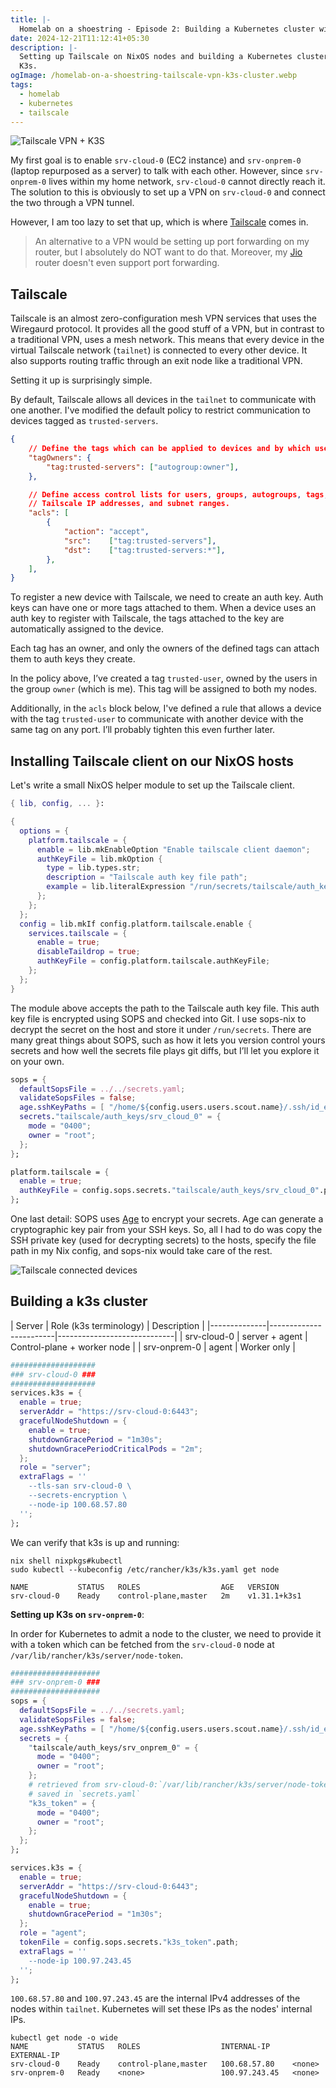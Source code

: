 ```yaml
---
title: |-
  Homelab on a shoestring - Episode 2: Building a Kubernetes cluster with K3s
date: 2024-12-21T11:12:41+05:30
description: |-
  Setting up Tailscale on NixOS nodes and building a Kubernetes cluster using
  K3s.
ogImage: /homelab-on-a-shoestring-tailscale-vpn-k3s-cluster.webp
tags:
  - homelab
  - kubernetes
  - tailscale
---
```


![Tailscale VPN + K3S](homelab-on-a-shoestring-tailscale-vpn-k3s-cluster.webp)

My first goal is to enable `srv-cloud-0` (EC2 instance) and `srv-onprem-0` (laptop repurposed as a server) to talk with each other. However, since `srv-onprem-0` lives within my home network, `srv-cloud-0` cannot directly reach it. The solution to this is obviously to set up a VPN on `srv-cloud-0` and connect the two through a VPN tunnel.

However, I am too lazy to set that up, which is where [Tailscale](https://tailscale.com) comes in.

> An alternative to a VPN would be setting up port forwarding on my router, but I absolutely do NOT want to do that. Moreover, my [Jio](https://www.jio.com/) router doesn't even support port forwarding.

## Tailscale

Tailscale is an almost zero-configuration mesh VPN services that uses the Wiregaurd protocol. It provides all the good stuff of a VPN, but in contrast to a traditional VPN, uses a mesh network. This means that every device in the virtual Tailscale network (`tailnet`) is connected to every other device. It also supports routing traffic through an exit node like a traditional VPN.

Setting it up is surprisingly simple.

By default, Tailscale allows all devices in the `tailnet` to communicate with one another. I've modified the default policy to restrict communication to devices tagged as `trusted-servers`.

```json
{
	// Define the tags which can be applied to devices and by which users.
	"tagOwners": {
		"tag:trusted-servers": ["autogroup:owner"],
	},

	// Define access control lists for users, groups, autogroups, tags,
	// Tailscale IP addresses, and subnet ranges.
	"acls": [
		{
			"action": "accept",
			"src":    ["tag:trusted-servers"],
			"dst":    ["tag:trusted-servers:*"],
		},
	],
}
```

To register a new device with Tailscale, we need to create an auth key. Auth keys can have one or more tags attached to them. When a device uses an auth key to register with Tailscale, the tags attached to the key are automatically assigned to the device.

Each tag has an owner, and only the owners of the defined tags can attach them to auth keys they create.

In the policy above, I’ve created a tag `trusted-user`, owned by the users in the group `owner` (which is me). This tag will be assigned to both my nodes.

Additionally, in the `acls` block below, I've defined a rule that allows a device with the tag `trusted-user` to communicate with another device with the same tag on any port. I’ll probably tighten this even further later.

## Installing Tailscale client on our NixOS hosts

Let's write a small NixOS helper module to set up the Tailscale client.

```nix
{ lib, config, ... }:

{
  options = {
    platform.tailscale = {
      enable = lib.mkEnableOption "Enable tailscale client daemon";
      authKeyFile = lib.mkOption {
        type = lib.types.str;
        description = "Tailscale auth key file path";
        example = lib.literalExpression "/run/secrets/tailscale/auth_key";
      };
    };
  };
  config = lib.mkIf config.platform.tailscale.enable {
    services.tailscale = {
      enable = true;
      disableTaildrop = true;
      authKeyFile = config.platform.tailscale.authKeyFile;
    };
  };
}
```

The module above accepts the path to the Tailscale auth key file. This auth key file is encrypted using SOPS and checked into Git. I use sops-nix to decrypt the secret on the host and store it under `/run/secrets`. There are many great things about SOPS, such as how it lets you version control yours secrets and how well the secrets file plays git diffs, but I’ll let you explore it on your own.

```nix
sops = {
  defaultSopsFile = ../../secrets.yaml;
  validateSopsFiles = false;
  age.sshKeyPaths = [ "/home/${config.users.users.scout.name}/.ssh/id_ed25519" ];
  secrets."tailscale/auth_keys/srv_cloud_0" = {
    mode = "0400";
    owner = "root";
  };
};

platform.tailscale = {
  enable = true;
  authKeyFile = config.sops.secrets."tailscale/auth_keys/srv_cloud_0".path;
};
```

One last detail: SOPS uses [Age](https://github.com/FiloSottile/age) to encrypt your secrets. Age can generate a cryptographic key pair from your SSH keys. So, all I had to do was copy the SSH private key (used for decrypting secrets) to the hosts, specify the file path in my Nix config, and sops-nix would take care of the rest.

![Tailscale connected devices](tailscale-connected-devices.png)

## Building a k3s cluster

| Server | Role (k3s terminology) | Description | |--------------|------------------------|-----------------------------| | srv-cloud-0 | server + agent | Control-plane + worker node | | srv-onprem-0 | agent | Worker only |

```nix
###################
### srv-cloud-0 ###
###################
services.k3s = {
  enable = true;
  serverAddr = "https://srv-cloud-0:6443";
  gracefulNodeShutdown = {
    enable = true;
    shutdownGracePeriod = "1m30s";
    shutdownGracePeriodCriticalPods = "2m";
  };
  role = "server";
  extraFlags = ''
    --tls-san srv-cloud-0 \
    --secrets-encryption \
    --node-ip 100.68.57.80
  '';
};
```

We can verify that k3s is up and running:

```text
nix shell nixpkgs#kubectl
sudo kubectl --kubeconfig /etc/rancher/k3s/k3s.yaml get node

NAME           STATUS   ROLES                  AGE   VERSION
srv-cloud-0    Ready    control-plane,master   2m    v1.31.1+k3s1
```

**Setting up K3s on `srv-onprem-0`**:

In order for Kubernetes to admit a node to the cluster, we need to provide it with a token which can be fetched from the `srv-cloud-0` node at `/var/lib/rancher/k3s/server/node-token`.

```nix
####################
### srv-onprem-0 ###
####################
sops = {
  defaultSopsFile = ../../secrets.yaml;
  validateSopsFiles = false;
  age.sshKeyPaths = [ "/home/${config.users.users.scout.name}/.ssh/id_ed25519" ];
  secrets = {
    "tailscale/auth_keys/srv_onprem_0" = {
      mode = "0400";
      owner = "root";
    };
    # retrieved from srv-cloud-0:`/var/lib/rancher/k3s/server/node-token` and
    # saved in `secrets.yaml`
    "k3s_token" = {
      mode = "0400";
      owner = "root";
    };
  };
};

services.k3s = {
  enable = true;
  serverAddr = "https://srv-cloud-0:6443";
  gracefulNodeShutdown = {
    enable = true;
    shutdownGracePeriod = "1m30s";
  };
  role = "agent";
  tokenFile = config.sops.secrets."k3s_token".path;
  extraFlags = ''
    --node-ip 100.97.243.45
  '';
};
```

`100.68.57.80` and `100.97.243.45` are the internal IPv4 addresses of the nodes within `tailnet`. Kubernetes will set these IPs as the nodes' internal IPs.

```plaintext
kubectl get node -o wide
NAME           STATUS   ROLES                  INTERNAL-IP     EXTERNAL-IP
srv-cloud-0    Ready    control-plane,master   100.68.57.80    <none>
srv-onprem-0   Ready    <none>                 100.97.243.45   <none>
```
